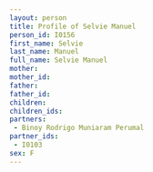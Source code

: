 ```yaml
---
layout: person
title: Profile of Selvie Manuel
person_id: I0156
first_name: Selvie
last_name: Manuel
full_name: Selvie Manuel
mother: 
mother_id: 
father: 
father_id: 
children:
children_ids:
partners:
 - Binoy Rodrigo Muniaram Perumal
partner_ids:
 - I0103
sex: F
---
```


